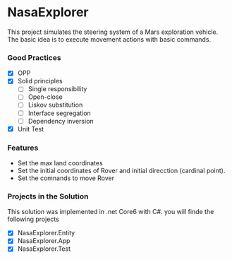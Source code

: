 # NasaExplorer
This project simulates the steering system of a Mars exploration vehicle. The basic idea is to execute movement actions with basic commands.

### Good Practices

- [x] OPP
- [x] Solid principles
    - [ ] Single responsibility
    - [ ] Open-close
    - [ ] Liskov substitution
    - [ ] Interface segregation
    - [ ] Dependency inversion
- [x] Unit Test

### Features

- Set the max land coordinates
- Set the initial coordinates of Rover and initial direcction (cardinal point).
- Set the comnands to move Rover  

### Projects in the Solution

This solution was implemented in .net Core6 with C#. you will finde the following projects

- [x] NasaExplorer.Entity
- [x] NasaExplorer.App
- [x] NasaExplorer.Test
